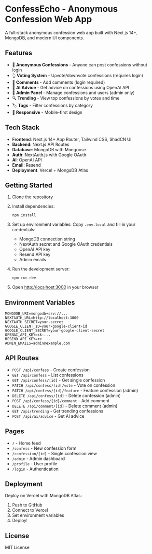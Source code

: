 # ConfessEcho - Anonymous Confession Web App

A full-stack anonymous confession web app built with Next.js 14+, MongoDB, and modern UI components.

## Features

- 🔐 **Anonymous Confessions** - Anyone can post confessions without login
- 👆 **Voting System** - Upvote/downvote confessions (requires login)
- 💬 **Comments** - Add comments (login required)
- 🤖 **AI Advice** - Get advice on confessions using OpenAI API
- 👑 **Admin Panel** - Manage confessions and users (admin only)
- 🔍 **Trending** - View top confessions by votes and time
- 🏷️ **Tags** - Filter confessions by category
- 📱 **Responsive** - Mobile-first design

## Tech Stack

- **Frontend**: Next.js 14+ App Router, Tailwind CSS, ShadCN UI
- **Backend**: Next.js API Routes
- **Database**: MongoDB with Mongoose
- **Auth**: NextAuth.js with Google OAuth
- **AI**: OpenAI API
- **Email**: Resend
- **Deployment**: Vercel + MongoDB Atlas

## Getting Started

1. Clone the repository
2. Install dependencies:
   ```bash
   npm install
   ```

3. Set up environment variables:
   Copy `.env.local` and fill in your credentials:
   - MongoDB connection string
   - NextAuth secret and Google OAuth credentials
   - OpenAI API key
   - Resend API key
   - Admin emails

4. Run the development server:
   ```bash
   npm run dev
   ```

5. Open [http://localhost:3000](http://localhost:3000) in your browser

## Environment Variables

```env
MONGODB_URI=mongodb+srv://...
NEXTAUTH_URL=http://localhost:3000
NEXTAUTH_SECRET=your-secret
GOOGLE_CLIENT_ID=your-google-client-id
GOOGLE_CLIENT_SECRET=your-google-client-secret
OPENAI_API_KEY=sk-...
RESEND_API_KEY=re_...
ADMIN_EMAILS=admin@example.com
```

## API Routes

- `POST /api/confess` - Create confession
- `GET /api/confess` - List confessions
- `GET /api/confess/[id]` - Get single confession
- `PATCH /api/confess/[id]/vote` - Vote on confession
- `PATCH /api/confess/[id]/feature` - Feature confession (admin)
- `DELETE /api/confess/[id]` - Delete confession (admin)
- `POST /api/confess/[id]/comment` - Add comment
- `DELETE /api/comment/[id]` - Delete comment (admin)
- `GET /api/trending` - Get trending confessions
- `POST /api/ai/advice` - Get AI advice

## Pages

- `/` - Home feed
- `/confess` - New confession form
- `/confession/[id]` - Single confession view
- `/admin` - Admin dashboard
- `/profile` - User profile
- `/login` - Authentication

## Deployment

Deploy on Vercel with MongoDB Atlas:

1. Push to GitHub
2. Connect to Vercel
3. Set environment variables
4. Deploy!

## License

MIT License
